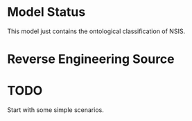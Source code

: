 # Model Status

This model just contains the ontological classification of NSIS.

# Reverse Engineering Source


# TODO

Start with some simple scenarios.